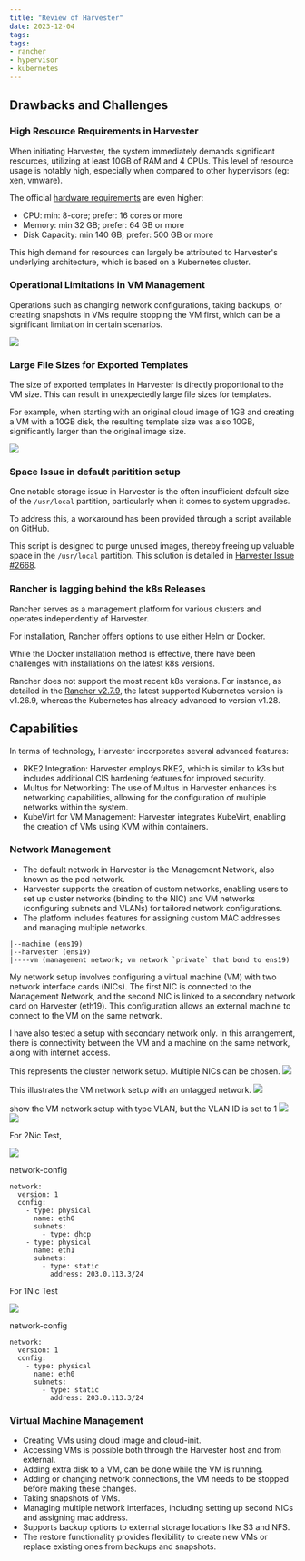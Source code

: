 ```yaml
---
title: "Review of Harvester"
date: 2023-12-04
tags:
tags:
- rancher
- hypervisor
- kubernetes
---
```


## Drawbacks and Challenges

### High Resource Requirements in Harvester

When initiating Harvester, the system immediately demands significant resources, utilizing at least 10GB of RAM and 4 CPUs. This level of resource usage is notably high, especially when compared to other hypervisors (eg: xen, vmware).

The official [hardware requirements](https://docs.harvesterhci.io/v1.2/install/requirements#hardware-requirements) are even higher:

- CPU: min: 8-core; prefer: 16 cores or more
- Memory: min 32 GB; prefer: 64 GB or more
- Disk Capacity: min 140 GB; prefer: 500 GB or more

This high demand for resources can largely be attributed to Harvester's underlying architecture, which is based on a Kubernetes cluster.

### Operational Limitations in VM Management

Operations such as changing network configurations, taking backups, or creating snapshots in VMs require stopping the VM first, which can be a significant limitation in certain scenarios.

<img src="images/vm-snapshot.png"/>

### Large File Sizes for Exported Templates

The size of exported templates in Harvester is directly proportional to the VM size. This can result in unexpectedly large file sizes for templates. 

For example, when starting with an original cloud image of 1GB and creating a VM with a 10GB disk, the resulting template size was also 10GB, significantly larger than the original image size.

<img src="images/vm-image.png"/>

### Space Issue in default paritition setup

One notable storage issue in Harvester is the often insufficient default size of the `/usr/local` partition, particularly when it comes to system upgrades.

To address this, a workaround has been provided through a script available on GitHub. 

This script is designed to purge unused images, thereby freeing up valuable space in the `/usr/local` partition. This solution is detailed in [Harvester Issue #2668](https://github.com/harvester/harvester/issues/2668).

### Rancher is lagging behind the k8s Releases

Rancher serves as a management platform for various clusters and operates independently of Harvester.

For installation, Rancher offers options to use either Helm or Docker. 

While the Docker installation method is effective, there have been challenges with installations on the latest k8s versions. 

Rancher does not support the most recent k8s versions. For instance, as detailed in the [Rancher v2.7.9](https://github.com/rancher/rancher/releases/tag/v2.7.9), the latest supported Kubernetes version is v1.26.9, whereas the Kubernetes has already advanced to version v1.28.

## Capabilities

In terms of technology, Harvester incorporates several advanced features:

- RKE2 Integration: Harvester employs RKE2, which is similar to k3s but includes additional CIS hardening features for improved security.
- Multus for Networking: The use of Multus in Harvester enhances its networking capabilities, allowing for the configuration of multiple networks within the system.
- KubeVirt for VM Management: Harvester integrates KubeVirt, enabling the creation of VMs using KVM within containers.

### Network Management

- The default network in Harvester is the Management Network, also known as the pod network.
- Harvester supports the creation of custom networks, enabling users to set up cluster networks (binding to the NIC) and VM networks (configuring subnets and VLANs) for tailored network configurations.
- The platform includes features for assigning custom MAC addresses and managing multiple networks.

```
|--machine (ens19)
|--harvester (ens19)
|----vm (management network; vm network `private` that bond to ens19)
```

My network setup involves configuring a virtual machine (VM) with two network interface cards (NICs). The first NIC is connected to the Management Network, and the second NIC is linked to a secondary network card on Harvester (eth19). This configuration allows an external machine to connect to the VM on the same network.

I have also tested a setup with secondary network only. In this arrangement, there is connectivity between the VM and a machine on the same network, along with internet access.

This represents the cluster network setup. Multiple NICs can be chosen.
<img src="images/network-cluster.png"/>

This illustrates the VM network setup with an untagged network.
<img src="images/network-vm.png"/>

show the VM network setup with type VLAN, but the VLAN ID is set to 1
<img src="images/network-vm-basic.png"/>
<img src="images/network-vm-routes.png"/>

For 2Nic Test,

<img src="images/vm-network-2.png"/>

network-config
```
network:
  version: 1
  config:
    - type: physical
      name: eth0
      subnets:
        - type: dhcp
    - type: physical
      name: eth1
      subnets:
        - type: static
          address: 203.0.113.3/24
```

For 1Nic Test

<img src="images/vm-network-1.png" />

network-config 
```
network:
  version: 1
  config:
    - type: physical
      name: eth0
      subnets:
        - type: static
          address: 203.0.113.3/24
```

### Virtual Machine Management

- Creating VMs using cloud image and cloud-init.
- Accessing VMs is possible both through the Harvester host and from external.
- Adding extra disk to a VM, can be done while the VM is running.
- Adding or changing network connections, the VM needs to be stopped before making these changes.
- Taking snapshots of VMs.
- Managing multiple network interfaces, including setting up second NICs and assigning mac address.
- Supports backup options to external storage locations like S3 and NFS.
- The restore functionality provides flexibility to create new VMs or replace existing ones from backups and snapshots.

